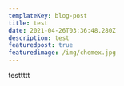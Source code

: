 ```yaml
---
templateKey: blog-post
title: test
date: 2021-04-26T03:36:48.280Z
description: test
featuredpost: true
featuredimage: /img/chemex.jpg
---
```

testtttt